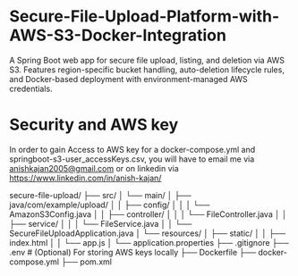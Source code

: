 # Secure-File-Upload-Platform-with-AWS-S3-Docker-Integration
A Spring Boot web app for secure file upload, listing, and deletion via AWS S3. Features region-specific bucket handling, auto-deletion lifecycle rules, and Docker-based deployment with environment-managed AWS credentials.

# Security and AWS key
In order to gain Access to AWS key for a docker-compose.yml and springboot-s3-user_accessKeys.csv, you will have to email me via anishkajan2005@gmail.com or on linkedin via https://www.linkedin.com/in/anish-kajan/




secure-file-upload/
├── src/
│   └── main/
│       ├── java/com/example/upload/
│       │   ├── config/
│       │   │   └── AmazonS3Config.java
│       │   ├── controller/
│       │   │   └── FileController.java
│       │   ├── service/
│       │   │   └── FileService.java
│       │   └── SecureFileUploadApplication.java
│       └── resources/
│           ├── static/
│           │   ├── index.html
│           │   └── app.js
│           └── application.properties
├── .gitignore
├── .env                  # (Optional) For storing AWS keys locally
├── Dockerfile
├── docker-compose.yml
├── pom.xml

